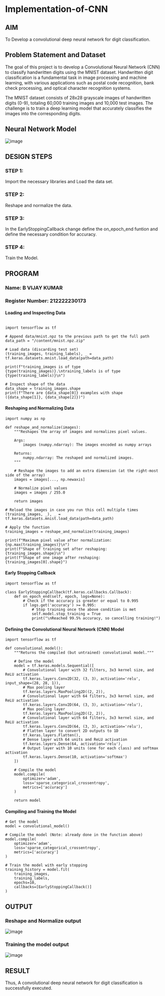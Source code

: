 # Implementation-of-CNN

## AIM

To Develop a convolutional deep neural network for digit classification.

## Problem Statement and Dataset

The goal of this project is to develop a Convolutional Neural Network (CNN) to classify handwritten digits using the MNIST dataset. Handwritten digit classification is a fundamental task in image processing and machine learning, with various applications such as postal code recognition, bank check processing, and optical character recognition systems.

The MNIST dataset consists of 28x28 grayscale images of handwritten digits (0-9), totaling 60,000 training images and 10,000 test images. The challenge is to train a deep learning model that accurately classifies the images into the corresponding digits.

## Neural Network Model

![image](https://github.com/user-attachments/assets/40656727-1940-494f-8d90-bf685c7a0d71)


## DESIGN STEPS

### STEP 1:

Import the necessary libraries and Load the data set.

### STEP 2:

Reshape and normalize the data.

### STEP 3:

In the EarlyStoppingCallback change define the on_epoch_end funtion and define the necessary condition for accuracy.

### STEP 4:

Train the Model.

## PROGRAM

### Name: B VIJAY KUMAR

### Register Number: 212222230173

#### Loading and Inspecting Data

```

import tensorflow as tf

# Append data/mnist.npz to the previous path to get the full path
data_path = "/content/mnist.npz.zip"

# Load data (discarding test set)
(training_images, training_labels), _ = tf.keras.datasets.mnist.load_data(path=data_path)

print(f"training_images is of type {type(training_images)}.\ntraining_labels is of type {type(training_labels)}\n")

# Inspect shape of the data
data_shape = training_images.shape
print(f"There are {data_shape[0]} examples with shape ({data_shape[1]}, {data_shape[2]})")

```

#### Reshaping and Normalizing Data

```
import numpy as np

def reshape_and_normalize(images):
    """Reshapes the array of images and normalizes pixel values.

    Args:
        images (numpy.ndarray): The images encoded as numpy arrays

    Returns:
        numpy.ndarray: The reshaped and normalized images.
    """

    # Reshape the images to add an extra dimension (at the right-most side of the array)
    images = images[..., np.newaxis]

    # Normalize pixel values
    images = images / 255.0

    return images

# Reload the images in case you run this cell multiple times
(training_images, _), _ = tf.keras.datasets.mnist.load_data(path=data_path)

# Apply the function
training_images = reshape_and_normalize(training_images)

print(f"Maximum pixel value after normalization: {np.max(training_images)}\n")
print(f"Shape of training set after reshaping: {training_images.shape}\n")
print(f"Shape of one image after reshaping: {training_images[0].shape}")

```

#### Early Stopping Callback

```
import tensorflow as tf

class EarlyStoppingCallback(tf.keras.callbacks.Callback):
    def on_epoch_end(self, epoch, logs=None):
        # Check if the accuracy is greater or equal to 0.995
        if logs.get('accuracy') >= 0.995:
            # Stop training once the above condition is met
            self.model.stop_training = True
            print("\nReached 99.5% accuracy, so cancelling training!")

```

#### Defining the Convolutional Neural Network (CNN) Model

```
import tensorflow as tf

def convolutional_model():
    """Returns the compiled (but untrained) convolutional model."""
    
    # Define the model
    model = tf.keras.models.Sequential([
        # Convolutional layer with 32 filters, 3x3 kernel size, and ReLU activation
        tf.keras.layers.Conv2D(32, (3, 3), activation='relu', input_shape=(28, 28, 1)),
        # Max pooling layer
        tf.keras.layers.MaxPooling2D((2, 2)),
        # Convolutional layer with 64 filters, 3x3 kernel size, and ReLU activation
        tf.keras.layers.Conv2D(64, (3, 3), activation='relu'),
        # Max pooling layer
        tf.keras.layers.MaxPooling2D((2, 2)),
        # Convolutional layer with 64 filters, 3x3 kernel size, and ReLU activation
        tf.keras.layers.Conv2D(64, (3, 3), activation='relu'),
        # Flatten layer to convert 2D outputs to 1D
        tf.keras.layers.Flatten(),
        # Dense layer with 64 units and ReLU activation
        tf.keras.layers.Dense(64, activation='relu'),
        # Output layer with 10 units (one for each class) and softmax activation
        tf.keras.layers.Dense(10, activation='softmax')
    ])
    
    # Compile the model
    model.compile(
        optimizer='adam',
        loss='sparse_categorical_crossentropy',
        metrics=['accuracy']
    )

    return model

```

#### Compiling and Training the Model

```
# Get the model
model = convolutional_model()

# Compile the model (Note: already done in the function above)
model.compile(
    optimizer='adam',
    loss='sparse_categorical_crossentropy',
    metrics=['accuracy']
)

# Train the model with early stopping
training_history = model.fit(
    training_images, 
    training_labels, 
    epochs=10, 
    callbacks=[EarlyStoppingCallback()]
)

```
## OUTPUT

### Reshape and Normalize output

![image](https://github.com/user-attachments/assets/6e96c4c5-6467-4f13-8bfd-3b827eca9932)

### Training the model output

![image](https://github.com/user-attachments/assets/f90193db-f4e4-41b2-a39c-0c2064c5d8b7)



## RESULT
Thus, A convolutional deep neural network for digit classification is successfully executed.
